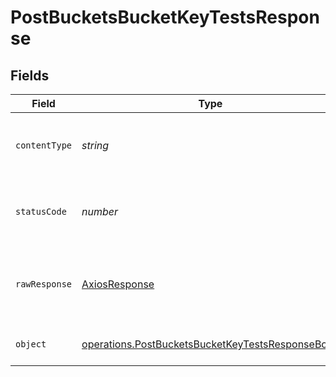 # PostBucketsBucketKeyTestsResponse


## Fields

| Field                                                                                                                       | Type                                                                                                                        | Required                                                                                                                    | Description                                                                                                                 |
| --------------------------------------------------------------------------------------------------------------------------- | --------------------------------------------------------------------------------------------------------------------------- | --------------------------------------------------------------------------------------------------------------------------- | --------------------------------------------------------------------------------------------------------------------------- |
| `contentType`                                                                                                               | *string*                                                                                                                    | :heavy_check_mark:                                                                                                          | HTTP response content type for this operation                                                                               |
| `statusCode`                                                                                                                | *number*                                                                                                                    | :heavy_check_mark:                                                                                                          | HTTP response status code for this operation                                                                                |
| `rawResponse`                                                                                                               | [AxiosResponse](https://axios-http.com/docs/res_schema)                                                                     | :heavy_minus_sign:                                                                                                          | Raw HTTP response; suitable for custom response parsing                                                                     |
| `object`                                                                                                                    | [operations.PostBucketsBucketKeyTestsResponseBody](../../../sdk/models/operations/postbucketsbucketkeytestsresponsebody.md) | :heavy_minus_sign:                                                                                                          | List of tests for this bucket                                                                                               |
